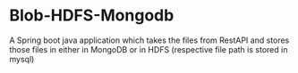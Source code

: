 # Blob-HDFS-Mongodb
A Spring boot java application which takes the files from RestAPI and stores those files in either in MongoDB or in HDFS (respective file path is stored in mysql)
